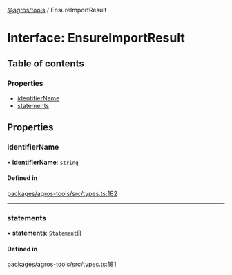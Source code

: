 [@agros/tools](../index.md) / EnsureImportResult

# Interface: EnsureImportResult

## Table of contents

### Properties

- [identifierName](EnsureImportResult.md#identifiername)
- [statements](EnsureImportResult.md#statements)

## Properties

### <a id="identifiername" name="identifiername"></a> identifierName

• **identifierName**: `string`

#### Defined in

[packages/agros-tools/src/types.ts:182](https://github.com/agrosjs/agros/blob/1121c64/packages/agros-tools/src/types.ts#L182)

___

### <a id="statements" name="statements"></a> statements

• **statements**: `Statement`[]

#### Defined in

[packages/agros-tools/src/types.ts:181](https://github.com/agrosjs/agros/blob/1121c64/packages/agros-tools/src/types.ts#L181)

